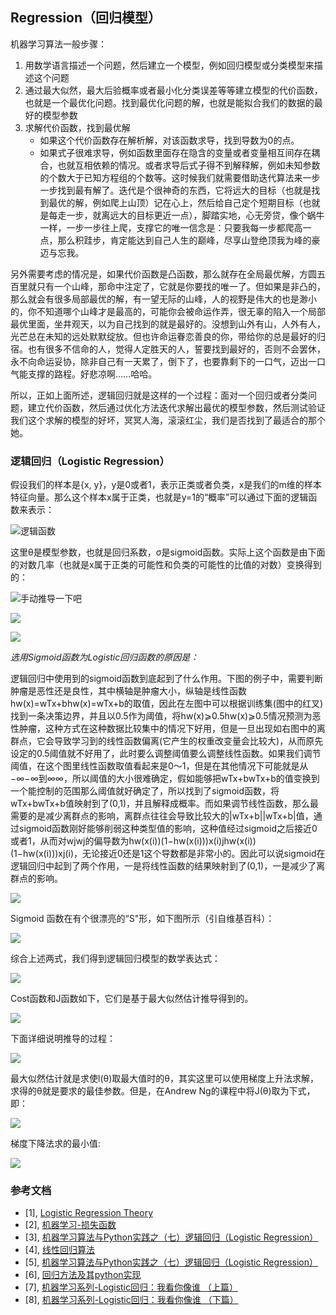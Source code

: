 ## Regression（回归模型）
机器学习算法一般步骤：

1. 用数学语言描述一个问题，然后建立一个模型，例如回归模型或分类模型来描述这个问题
2. 通过最大似然，最大后验概率或者最小化分类误差等等建立模型的代价函数，也就是一个最优化问题。找到最优化问题的解，也就是能拟合我们的数据的最好的模型参数
3. 求解代价函数，找到最优解
	 - 如果这个代价函数存在解析解，对该函数求导，找到导数为0的点。
	 - 如果式子很难求导，例如函数里面存在隐含的变量或者变量相互间存在耦合，也就互相依赖的情况。或者求导后式子得不到解释解，例如未知参数的个数大于已知方程组的个数等。这时候我们就需要借助迭代算法来一步一步找到最有解了。迭代是个很神奇的东西，它将远大的目标（也就是找到最优的解，例如爬上山顶）记在心上，然后给自己定个短期目标（也就是每走一步，就离远大的目标更近一点），脚踏实地，心无旁贷，像个蜗牛一样，一步一步往上爬，支撑它的唯一信念是：只要我每一步都爬高一点，那么积跬步，肯定能达到自己人生的巅峰，尽享山登绝顶我为峰的豪迈与忘我。


另外需要考虑的情况是，如果代价函数是凸函数，那么就存在全局最优解，方圆五百里就只有一个山峰，那命中注定了，它就是你要找的唯一了。但如果是非凸的，那么就会有很多局部最优的解，有一望无际的山峰，人的视野是伟大的也是渺小的，你不知道哪个山峰才是最高的，可能你会被命运作弄，很无辜的陷入一个局部最优里面，坐井观天，以为自己找到的就是最好的。没想到山外有山，人外有人，光芒总在未知的远处默默绽放。但也许命运眷恋善良的你，带给你的总是最好的归宿。也有很多不信命的人，觉得人定胜天的人，誓要找到最好的，否则不会罢休，永不向命运妥协，除非自己有一天累了，倒下了，也要靠剩下的一口气，迈出一口气能支撑的路程。好悲凉啊……哈哈。

所以，正如上面所述，逻辑回归就是这样的一个过程：面对一个回归或者分类问题，建立代价函数，然后通过优化方法迭代求解出最优的模型参数，然后测试验证我们这个求解的模型的好坏，冥冥人海，滚滚红尘，我们是否找到了最适合的那个她。
        
### 逻辑回归（Logistic Regression）

假设我们的样本是{x, y}，y是0或者1，表示正类或者负类，x是我们的m维的样本特征向量。那么这个样本x属于正类，也就是y=1的“概率”可以通过下面的逻辑函数来表示：
	
![逻辑函数](http://img.blog.csdn.net/20140302234136062?watermark/2/text/aHR0cDovL2Jsb2cuY3Nkbi5uZXQvem91eHkwOQ==/font/5a6L5L2T/fontsize/400/fill/I0JBQkFCMA==/dissolve/70/gravity/SouthEast)

这里θ是模型参数，也就是回归系数，σ是sigmoid函数。实际上这个函数是由下面的对数几率（也就是x属于正类的可能性和负类的可能性的比值的对数）变换得到的：

![手动推导一下吧](http://img.blog.csdn.net/20140302234157953?watermark/2/text/aHR0cDovL2Jsb2cuY3Nkbi5uZXQvem91eHkwOQ==/font/5a6L5L2T/fontsize/400/fill/I0JBQkFCMA==/dissolve/70/gravity/SouthEast)


![](https://pic3.zhimg.com/v2-569e40432a36bb5c6524ec03d501892a_b.png)

![](https://pic1.zhimg.com/v2-56666b6e14927636bd71b71ba81d2e64_b.png)

*选用Sigmoid函数为Logistic回归函数的原因是：*

逻辑回归中使用到的sigmoid函数到底起到了什么作用。下图的例子中，需要判断肿瘤是恶性还是良性，其中横轴是肿瘤大小，纵轴是线性函数hw(x)=wTx+bhw(x)=wTx+b的取值，因此在左图中可以根据训练集(图中的红叉)找到一条决策边界，并且以0.5作为阈值，将hw(x)⩾0.5hw(x)⩾0.5情况预测为恶性肿瘤，这种方式在这种数据比较集中的情况下好用，但是一旦出现如右图中的离群点，它会导致学习到的线性函数偏离(它产生的权重改变量会比较大)，从而原先设定的0.5阈值就不好用了，此时要么调整阈值要么调整线性函数。如果我们调节阈值，在这个图里线性函数取值看起来是0～1，但是在其他情况下可能就是从−∞−∞到∞∞，所以阈值的大小很难确定，假如能够把wTx+bwTx+b的值变换到一个能控制的范围那么阈值就好确定了，所以找到了sigmoid函数，将wTx+bwTx+b值映射到了(0,1)，并且解释成概率。而如果调节线性函数，那么最需要的是减少离群点的影响，离群点往往会导致比较大的|wTx+b||wTx+b|值，通过sigmoid函数刚好能够削弱这种类型值的影响，这种值经过sigmoid之后接近0或者1，从而对wjwj的偏导数为hw(x(i))(1−hw(x(i)))x(i)jhw(x(i))(1−hw(x(i)))xj(i)，无论接近0还是1这个导数都是非常小的。因此可以说sigmoid在逻辑回归中起到了两个作用，一是将线性函数的结果映射到了(0,1)，一是减少了离群点的影响。

![](http://7xkmdr.com1.z0.glb.clouddn.com/lr5.jpg)

Sigmoid 函数在有个很漂亮的“S"形，如下图所示（引自维基百科）：

![](https://pic2.zhimg.com/v2-b6c0a14d298c4857cabc80bb27aecba1_b.png)


综合上述两式，我们得到逻辑回归模型的数学表达式：

![](https://pic2.zhimg.com/v2-8c8064514b0d41ebd9f3222d4fec169d_b.png)

Cost函数和J函数如下，它们是基于最大似然估计推导得到的。

![](https://pic2.zhimg.com/v2-8c8064514b0d41ebd9f3222d4fec169d_b.png)

下面详细说明推导的过程：

![](https://pic4.zhimg.com/v2-2a3c65b90fd23715566dee0420567baf_b.png)

最大似然估计就是求使l(θ)取最大值时的θ，其实这里可以使用梯度上升法求解，求得的θ就是要求的最佳参数。但是，在Andrew Ng的课程中将J(θ)取为下式，即：

![](https://pic1.zhimg.com/v2-36071a33031756d36876df600daaa644_b.png)


梯度下降法求的最小值:

![](https://pic3.zhimg.com/v2-631267a13f028b13e3c75b07a8b963f2_b.png)

### 参考文档

- [1], [Logistic Regression Theory](http://www.csuldw.com/2016/09/19/2016-09-19-logistic-regression-theory/)
- [2], [机器学习-损失函数](http://www.csuldw.com/2016/03/26/2016-03-26-loss-function/)
- [3], [机器学习算法与Python实践之（七）逻辑回归（Logistic Regression）](http://blog.csdn.net/zouxy09/article/details/20319673)
- [4], [线性回归算法](http://blog.kamidox.com/gradient-descent.html)
- [5], [机器学习算法与Python实践之（七）逻辑回归（Logistic Regression）](http://blog.csdn.net/zouxy09/article/details/20319673)
- [6], [回归方法及其python实现](http://zhihaozhang.github.io/2016/03/17/regression/)
- [7], [机器学习系列-Logistic回归：我看你像谁 （上篇）](https://zhuanlan.zhihu.com/p/22564500)
- [8], [机器学习系列-Logistic回归：我看你像谁 （下篇）](https://zhuanlan.zhihu.com/p/22692266)

